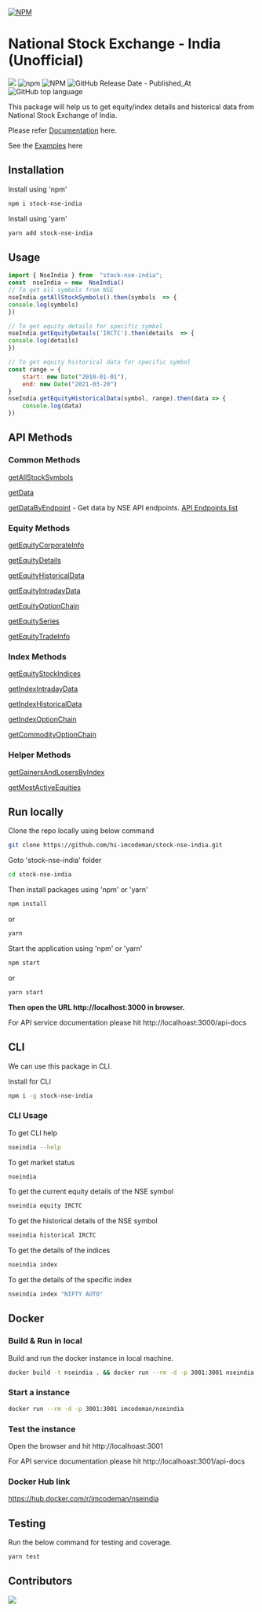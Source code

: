 
[![NPM](https://nodei.co/npm/stock-nse-india.png)](https://nodei.co/npm/stock-nse-india/)

# National Stock Exchange - India (Unofficial)

![](https://github.com/hi-imcodeman/stock-nse-india/workflows/CI/badge.svg) ![npm](https://img.shields.io/npm/dt/stock-nse-india) ![NPM](https://img.shields.io/npm/l/stock-nse-india) ![GitHub Release Date - Published_At](https://img.shields.io/github/release-date/hi-imcodeman/stock-nse-india) ![GitHub top language](https://img.shields.io/github/languages/top/hi-imcodeman/stock-nse-india)

This package will help us to get equity/index details and historical data from National Stock Exchange of India.

Please refer [Documentation](https://hi-imcodeman.github.io/stock-nse-india) here.

See the [Examples](https://github.com/hi-imcodeman/stock-nse-india/tree/master/examples) here

## Installation

Install using 'npm'

```sh
npm i stock-nse-india
```

Install using 'yarn'

```sh
yarn add stock-nse-india
```

## Usage

```javascript
import { NseIndia } from  "stock-nse-india";
const  nseIndia = new  NseIndia()
// To get all symbols from NSE
nseIndia.getAllStockSymbols().then(symbols  => {
console.log(symbols)
})

// To get equity details for specific symbol
nseIndia.getEquityDetails('IRCTC').then(details  => {
console.log(details)
})

// To get equity historical data for specific symbol
const range = {
    start: new Date("2010-01-01"),
    end: new Date("2021-03-20")
}
nseIndia.getEquityHistoricalData(symbol, range).then(data => {
    console.log(data)
})
```

## API Methods

### Common Methods
[getAllStockSymbols](https://hi-imcodeman.github.io/stock-nse-india/classes/index.nseindia.html#getallstocksymbols)

[getData](https://hi-imcodeman.github.io/stock-nse-india/classes/index.nseindia.html#getdata)

[getDataByEndpoint](https://hi-imcodeman.github.io/stock-nse-india/classes/index.nseindia.html#getdatabyendpoint) - Get data by NSE API endpoints. [API Endpoints list](https://hi-imcodeman.github.io/stock-nse-india/enums/index.apilist.html)

### Equity Methods
[getEquityCorporateInfo](https://hi-imcodeman.github.io/stock-nse-india/classes/index.nseindia.html#getequitycorporateinfo)

[getEquityDetails](https://hi-imcodeman.github.io/stock-nse-india/classes/index.nseindia.html#getequitydetails)

[getEquityHistoricalData](https://hi-imcodeman.github.io/stock-nse-india/classes/index.nseindia.html#getequityhistoricaldata)

[getEquityIntradayData](https://hi-imcodeman.github.io/stock-nse-india/classes/index.nseindia.html#getequityintradaydata)

[getEquityOptionChain](https://hi-imcodeman.github.io/stock-nse-india/docs/classes/index.nseindia.html#getequityoptionchain)

[getEquitySeries](https://hi-imcodeman.github.io/stock-nse-india/classes/index.nseindia.html#getequityseries)

[getEquityTradeInfo](https://hi-imcodeman.github.io/stock-nse-india/classes/index.nseindia.html#getequitytradeinfo)

### Index Methods
[getEquityStockIndices](https://hi-imcodeman.github.io/stock-nse-india/classes/index.nseindia.html#getequitystockindices)

[getIndexIntradayData](https://hi-imcodeman.github.io/stock-nse-india/classes/index.nseindia.html#getindexintradaydata)

[getIndexHistoricalData](https://hi-imcodeman.github.io/stock-nse-india/classes/index.nseindia.html#getindexhistoricaldata)

[getIndexOptionChain](https://hi-imcodeman.github.io/stock-nse-india/docs/classes/index.nseindia.html#getindexoptionchain)

[getCommodityOptionChain](https://hi-imcodeman.github.io/stock-nse-india/docs/classes/commodity.nseindia.html#getcommodityoptionchain)

### Helper Methods
[getGainersAndLosersByIndex](https://hi-imcodeman.github.io/stock-nse-india/modules/helpers.html#getgainersandlosersbyindex)

[getMostActiveEquities](https://hi-imcodeman.github.io/stock-nse-india/modules/helpers.html#getmostactiveequities)

## Run locally

Clone the repo locally using below command

```sh
git clone https://github.com/hi-imcodeman/stock-nse-india.git
```

Goto 'stock-nse-india' folder

```sh
cd stock-nse-india
```

Then install packages using 'npm' or 'yarn'

```sh
npm install
```

or

```sh
yarn
```

Start the application using 'npm' or 'yarn'

```sh
npm start
```

or

```sh
yarn start
```

**Then open the URL http://localhost:3000 in browser.**

For API service documentation please hit http://localhoast:3000/api-docs

## CLI

We can use this package in CLI.

Install for CLI

```sh
npm i -g stock-nse-india
```

### CLI Usage

To get CLI help

```sh
nseindia --help
```

To get market status

```sh
nseindia
```

To get the current equity details of the NSE symbol

```sh
nseindia equity IRCTC
```

To get the historical details of the NSE symbol

```sh
nseindia historical IRCTC
```

To get the details of the indices

```sh
nseindia index
```

To get the details of the specific index

```sh
nseindia index "NIFTY AUTO"
```

## Docker

### Build & Run in local

Build and run the docker instance in local machine.

```sh
docker build -t nseindia . && docker run --rm -d -p 3001:3001 nseindia:latest
```

### Start a instance

```sh
docker run --rm -d -p 3001:3001 imcodeman/nseindia
```

### Test the instance

Open the browser and hit http://localhoast:3001

For API service documentation please hit http://localhoast:3001/api-docs

### Docker Hub link

https://hub.docker.com/r/imcodeman/nseindia


## Testing

Run the below command for testing and coverage.

```sh
yarn test
```

## Contributors

<a href="https://github.com/hi-imcodeman/stock-nse-india/graphs/contributors">
  <img src="https://contrib.rocks/image?repo=hi-imcodeman/stock-nse-india" />
</a>
